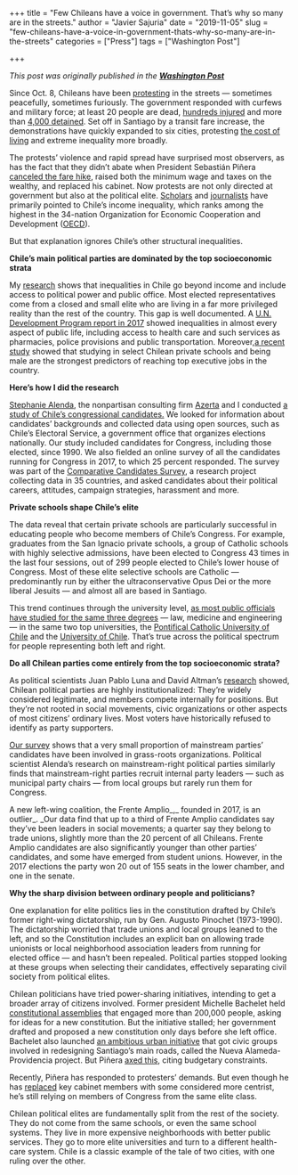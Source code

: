 +++
title = "Few Chileans have a voice in government. That’s why so many are in the streets."
author = "Javier Sajuria"
date = "2019-11-05"
slug = "few-chileans-have-a-voice-in-government-thats-why-so-many-are-in-the-streets"
categories = ["Press"]
tags = ["Washington Post"]

+++

*This post was originally published in the [**Washington Post**][1]*

Since Oct. 8, Chileans have been [protesting][2] in the streets — sometimes peacefully, sometimes furiously. The government responded with curfews and military force; at least 20 people are dead, [hundreds injured][3] and more than [4,000 detained][4]. Set off in Santiago by a transit fare increase, the demonstrations have quickly expanded to six cities, protesting [the cost of living][5] and extreme inequality more broadly.

The protests’ violence and rapid spread have surprised most observers, as has the fact that they didn’t abate when President Sebastián Piñera [canceled the fare hike][6], raised both the minimum wage and taxes on the wealthy, and replaced his cabinet. Now protests are not only directed at government but also at the political elite. [Scholars][7] and [journalists][8] have primarily pointed to Chile’s income inequality, which ranks among the highest in the 34-nation Organization for Economic Cooperation and Development ([OECD][9]).

But that explanation ignores Chile’s other structural inequalities.

**Chile’s main political parties are dominated by the top socioeconomic strata**

My [research][10] shows that inequalities in Chile go beyond income and include access to political power and public office. Most elected representatives come from a closed and small elite who are living in a far more privileged reality than the rest of the country. This gap is well documented. A [U.N. Development Program report in 2017][11] showed inequalities in almost every aspect of public life, including access to health care and such services as pharmacies, police provisions and public transportation. Moreover,[a recent study][12] showed that studying in select Chilean private schools and being male are the strongest predictors of reaching top executive jobs in the country.

**Here’s how I did the research**

[Stephanie Alenda][13], the nonpartisan consulting firm [Azerta][14] and I conducted [a study of Chile’s congressional candidates.](http://www.candidaturaschile.cl/) We looked for information about candidates’ backgrounds and collected data using open sources, such as Chile’s Electoral Service, a government office that organizes elections nationally. Our study included candidates for Congress, including those elected, since 1990. We also fielded an online survey of all the candidates running for Congress in 2017, to which 25 percent responded. The survey was part of the [Comparative Candidates Survey][15], a research project collecting data in 35 countries, and asked candidates about their political careers, attitudes, campaign strategies, harassment and more.

**Private schools shape Chile’s elite**

The data reveal that certain private schools are particularly successful in educating people who become members of Chile’s Congress. For example, graduates from the San Ignacio private schools, a group of Catholic schools with highly selective admissions, have been elected to Congress 43 times in the last four sessions, out of 299 people elected to Chile’s lower house of Congress. Most of these elite selective schools are Catholic — predominantly run by either the ultraconservative Opus Dei or the more liberal Jesuits — and almost all are based in Santiago.

This trend continues through the university level, [as most public officials have studied for the same three degrees][10] — law, medicine and engineering — in the same two top universities, the [Pontifical Catholic University of Chile](http://www.uc.cl/) and the [University of Chile](http://www.uchile.cl/). That’s true across the political spectrum for people representing both left and right.

**Do all Chilean parties come entirely from the top socioeconomic strata?**

As political scientists Juan Pablo Luna and David Altman’s [research](https://onlinelibrary.wiley.com/doi/pdf/10.1111/j.1548-2456.2011.00115.x) showed, Chilean political parties are highly institutionalized: They’re widely considered legitimate, and members compete internally for positions. But they’re not rooted in social movements, civic organizations or other aspects of most citizens’ ordinary lives. Most voters have historically refused to identify as party supporters.

[Our survey][16] shows that a very small proportion of mainstream parties’ candidates have been involved in grass-roots organizations. Political scientist Alenda’s research on mainstream-right political parties similarly finds that mainstream-right parties recruit internal party leaders — such as municipal party chairs — from local groups but rarely run them for Congress.

A new left-wing coalition, the Frente Amplio_,_ founded in 2017, is an outlier_. _Our data find that up to a third of Frente Amplio candidates say they’ve been leaders in social movements; a quarter say they belong to trade unions, slightly more than the 20 percent of all Chileans. Frente Amplio candidates are also significantly younger than other parties’ candidates, and some have emerged from student unions. However, in the 2017 elections the party won 20 out of 155 seats in the lower chamber, and one in the senate.

**Why the sharp division between ordinary people and politicians?**

One explanation for elite politics lies in the constitution drafted by Chile’s former right-wing dictatorship, run by Gen. Augusto Pinochet (1973-1990). The dictatorship worried that trade unions and local groups leaned to the left, and so the Constitution includes an explicit ban on allowing trade unionists or local neighborhood association leaders from running for elected office — and hasn’t been repealed. Political parties stopped looking at these groups when selecting their candidates, effectively separating civil society from political elites.

Chilean politicians have tried power-sharing initiatives, intending to get a broader array of citizens involved. Former president Michelle Bachelet held [constitutional assemblies][17] that engaged more than 200,000 people, asking for ideas for a new constitution. But the initiative stalled; her government drafted and proposed a new constitution only days before she left office. Bachelet also launched [an ambitious urban initiative][18] that got civic groups involved in redesigning Santiago’s main roads, called the Nueva Alameda-Providencia project. But Piñera [axed this][19], citing budgetary constraints.

Recently, Piñera has responded to protesters’ demands. But even though he has [replaced][20] key cabinet members with some considered more centrist, he’s still relying on members of Congress from the same elite class.

Chilean political elites are fundamentally split from the rest of the society. They do not come from the same schools, or even the same school systems. They live in more expensive neighborhoods with better public services. They go to more elite universities and turn to a different health-care system. Chile is a classic example of the tale of two cities, with one ruling over the other.

 [1]: https://www.washingtonpost.com/politics/2019/11/05/few-chileans-have-voice-government-thats-why-so-many-are-streets/
 [2]: https://www.washingtonpost.com/world/the_americas/chile-is-the-latest-latin-american-country-to-erupt-in-violent-protest-heres-why/2019/10/21/6331d278-f382-11e9-b2d2-1f37c9d82dbb_story.html#comments-wrapper?tid=lk_inline_manual_2
 [3]: https://www.washingtonpost.com/world/the_americas/chile-backs-away-from-tax-breaks-on-the-rich-amid-protests/2019/11/02/fd16c7f0-fd2c-11e9-9e02-1d45cb3dfa8f_story.html?tid=lk_inline_manual_2
 [4]: https://twitter.com/inddhh/status/1191410625739661315
 [5]: https://www.washingtonpost.com/nation/2019/10/21/chile-protests-santiago-dead-state-emergency/?tid=lk_inline_manual_2
 [6]: https://www.washingtonpost.com/world/the_americas/chiles-protesters-got-a-subway-fare-hike-reversed-now-they-want-a-new-political-system/2019/10/30/815c377e-fa7c-11e9-9e02-1d45cb3dfa8f_story.html?tid=lk_inline_manual_3
 [7]: https://www.theguardian.com/commentisfree/2019/oct/24/democracy-chile-protesters-pinera-pinochet
 [8]: https://www.latercera.com/opinion/noticia/un-millon-de-alienigenas/879434/
 [9]: http://www.oecd.org/social/inequality.htm#income
 [10]: http://www.candidaturaschile.cl/wp-content/uploads/2018/02/slides_UNAB.pdf
 [11]: https://www.desiguales.org/
 [12]: https://pubs.aeaweb.org/doi/pdfplus/10.1257/aer.20171019
 [13]: https://researchers.unab.cl/es/persons/stephanie-solange-alenda-4
 [14]: http://www.azerta.cl/
 [15]: http://www.comparativecandidates.org/
 [16]: https://sajuria.com/wp-content/uploads/2019/10/Harassment_paper.pdf
 [17]: https://www.bbc.com/news/world-latin-america-34527165
 [18]: https://www.archdaily.com/634573/open-call-santiago-launches-international-competition-for-nueva-alameda-providencia
 [19]: https://www.biobiochile.cl/noticias/nacional/region-metropolitana/2019/03/25/gobierno-desecha-proyecto-de-la-administracion-bachelet-para-remodelar-eje-alameda-providencia.shtml
 [20]: https://www.washingtonpost.com/politics/2019/11/01/chiles-streets-are-fire-with-protests-how-did-percent-fare-hike-set-off-such-rage/?tid=lk_inline_manual_32